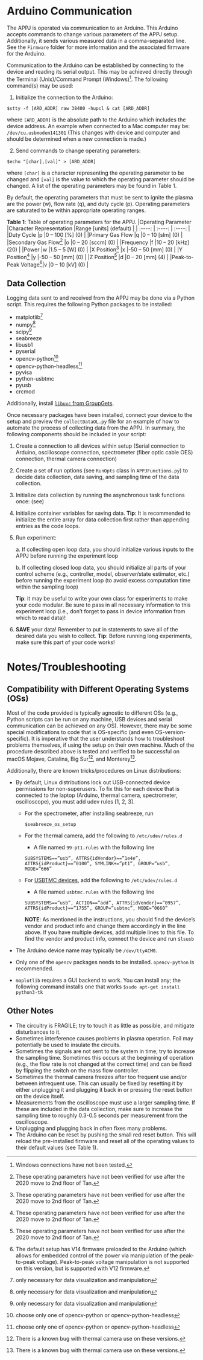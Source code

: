 # Arduino Communication

The APPJ is operated via communication to an Arduino. This Arduino accepts commands to change various parameters of the APPJ setup. Additionally, it sends various measured data in a comma-separated line. See the `Firmware` folder for more information and the associated firmware for the Arduino.

Communication to the Arduino can be established by connecting to the device and reading its serial output. This may be achieved directly through the Terminal (Unix)/Command Prompt (Windows)[^1]. The following command(s) may be used:

1. Initialize the connection to the Arduino:

`$stty -f [ARD_ADDR] raw 38400 -hupcl & cat [ARD_ADDR]`

where `[ARD_ADDR]` is the absolute path to the Arduino which includes the device address. An example when connected to a Mac computer may be: `/dev/cu.usbmodem141301` (This changes with device and computer and should be determined when a new connection is made.)

2. Send commands to change operating parameters:

`$echo "[char],[val]" > [ARD_ADDR]`

where `[char]` is a character representing the operating parameter to be changed and `[val]` is the value to which the operating parameter should be changed. A list of the operating parameters may be found in Table 1.

By default, the operating parameters that must be sent to ignite the plasma are the power (w), flow rate (q), and duty cycle (p). Operating parameters are saturated to be within appropriate operating ranges.

**Table 1**: Table of operating parameters for the APPJ.
|Operating Parameter    |Character Representation    |Range [units] (default)  |
|        :----:         |           :----:           |          :----:         |
|Duty Cycle             |p                           |0 – 100 [%] (0)          |
|Primary Gas Flow       |q                           |0 – 10 [slm] (0)         |
|Secondary Gas Flow[^2] |o                           |0 – 20 [sccm] (0)        |
|Frequency              |f                           |10 – 20 [kHz] (20)       |
|Power                  |w                           |1.5 – 5 [W] (0)          |
|X Position[^2]         |x                           |-50 – 50 [mm] (0)        |
|Y Position[^2]         |y                           |-50 – 50 [mm] (0)        |
|Z Position[^2]         |d                           |0 – 20 [mm] (4)          |
|Peak-to-Peak Voltage[^3]|v                          |0 – 10 [kV] (0)          |

[^1]: Windows connections have not been tested.
[^2]: These operating parameters have not been verified for use after the 2020 move to 2nd floor of Tan.
[^3]: The default setup has V14 firmware preloaded to the Arduino (which allows for embedded control of the power via manipulation of the peak-to-peak voltage). Peak-to-peak voltage manipulation is not supported on this version, but is supported with V12 firmware.

## Data Collection
Logging data sent to and received from the APPJ may be done via a Python script. This requires the following Python packages to be installed:
* matplotlib[^4]
* numpy[^4]
* scipy[^4]
* seabreeze
* libusb1
* pyserial
* opencv-python[^5]
* opencv-python-headless[^5]
* pyvisa
* python-usbtmc
* pyusb
* crcmod
[^4]: only necessary for data visualization and manipulation
[^5]: choose only one of opencv-python or opencv-python-headless

Additionally, install [`libuvc` from GroupGets](https://github.com/groupgets/libuvc).

Once necessary packages have been installed, connect your device to the setup and preview the `collectDataOL.py` file for an example of how to automate the process of collecting data from the APPJ. In summary, the following components should be included in your script:

1. Create a connection to all devices within setup (Serial connection to Arduino, oscilloscope connection, spectrometer (fiber optic cable OES) connection, thermal camera connection)

2. Create a set of run options (see `RunOpts` class in `APPJFunctions.py`) to decide data collection, data saving, and sampling time of the data collection.

3. Initialize data collection by running the asynchronous task functions once:
(see)

4. Initialize container variables for saving data. **Tip**: It is recommended to initialize the entire array for data collection first rather than appending entries as the code loops.

5. Run experiment:
    
    a. If collecting open loop data, you should initialize various inputs to the APPJ before running the experiment loop
    
    b. If collecting closed loop data, you should initialize all parts of your control scheme (e.g., controller, model, observer/state estimator, etc.) before running the experiment loop (to avoid excess computation time within the sampling loop)
    
    **Tip**: it may be useful to write your own class for experiments to make your code modular. Be sure to pass in all necessary information to this experiment loop (i.e., don’t forget to pass in device information from which to read data)!

6. **SAVE** your data! Remember to put in statements to save all of the desired data you wish to collect. **Tip**: Before running long experiments, make sure this part of your code works!

# Notes/Troubleshooting

## Compatibility with Different Operating Systems (OSs)
Most of the code provided is typically agnostic to different OSs (e.g., Python scripts can be run on any machine, USB devices and serial communication can be achieved on any OS). However, there may be some special modifications to code that is OS-specific (and even OS-version-specific). It is imperative that the user understands how to troubleshoot problems themselves, if using the setup on their own machine. Much of the procedure described above is tested and verified to be successful on macOS Mojave, Catalina, Big Sur[^6], and Monterey[^6].

[^6]: There is a known bug with thermal camera use on these versions.

Additionally, there are known tricks/procedures on Linux distributions:
* By default, Linux distributions lock out USB-connected device permissions for non-superusers. To fix this for each device that is connected to the laptop (Arduino, thermal camera, spectrometer, oscilloscope), you must add udev rules [1, 2, 3].

   - For the spectrometer, after installing seabreeze, run
     
     `$seabreeze_os_setup`
   
   - For the thermal camera, add the following to `/etc/udev/rules.d`
        
        * A file named `99-pt1.rules` with the following line
        
        `SUBSYSTEMS==”usb”, ATTRS{idVendor}==”1e4e”, ATTRS{idProduct}==”0100”, SYMLINK+=”pt1”, GROUP=”usb”, MODE=”666”`
   
   - For [USBTMC devices](https://github.com/python-ivi/python-usbtmc/blob/master/README.md), add the following to `/etc/udev/rules.d`
        
        * A file named `usbtmc.rules` with the following line
        
        `SUBSYSTEMS==”usb”, ACTION==”add”, ATTRS{idVendor}==”0957”, ATTRS{idProduct}==”1755”, GROUP=”usbtmc”, MODE=”0660”`

        **NOTE**: As mentioned in the instructions, you should find the device’s vendor and product info and change them accordingly in the line above. If you have multiple devices, add multiple lines to this file. To find the vendor and product info, connect the device and run `$lsusb`

* The Arduino device name may typically be `/dev/ttyACM0`.

* Only one of the `opencv` packages needs to be installed. `opencv-python` is recommended.

* `maplotlib` requires a GUI backend to work. You can install any; the following command installs one that works
    `$sudo apt-get install python3-tk`

## Other Notes
* The circuitry is FRAGILE; try to touch it as little as possible, and mitigate disturbances to it.
* Sometimes interference causes problems in plasma operation. Foil may potentially be used to insulate the circuits.
* Sometimes the signals are not sent to the system in time; try to increase the sampling time. Sometimes this occurs at the beginning of operation (e.g., the flow rate is not changed at the correct time) and can be fixed by flipping the switch on the mass flow controller.
* Sometimes the thermal camera freezes after too frequent use and/or between infrequent use. This can usually be fixed by resetting it by either unplugging it and plugging it back in or pressing the reset button on the device itself.
* Measurements from the oscilloscope must use a larger sampling time. If these are included in the data collection, make sure to increase the sampling time to roughly 0.3-0.5 seconds per measurement from the oscilloscope.
* Unplugging and plugging back in often fixes many problems.
* The Arduino can be reset by pushing the small red reset button. This will reload the pre-installed firmware and reset all of the operating values to their default values (see Table 1).
